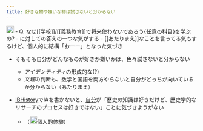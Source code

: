 ```yaml
---
title: 好きな物や嫌いな物は試さないと分からない
---
```


<img src='https://scrapbox.io/api/pages/blu3mo-public/public/icon' alt='public.icon' height="19.5"/>
- Q. なぜ[[学校]]/[[義務教育]]で将来使わないであろう{任意の科目}を学ぶの?
    - に対しての答えの一つな気がする
- [[あたりまえ]]なことを言ってる気もするけど、個人的に結構「おーー」となった気づき

* そもそも自分がどんなものが好きか嫌いかは、色々試さないと分からない
  
  * *アイデンティティ*の形成的な(?)
  * *文理*の判断も、数学と国語を両方やらないと自分がどっちが向いているか分からない（あたりまえ）
* [IBHistory](IBHistory.md)でIAを書かないと、[自分](%E8%87%AA%E5%88%86.md)が「歴史の知識は好きだけど、歴史学的なリサーチのプロセスは好きではない」ことに気づきようがない
  
  * （<img src='https://scrapbox.io/api/pages/blu3mo-public/blu3mo/icon' alt='blu3mo.icon' height="19.5"/>個人的体験）
